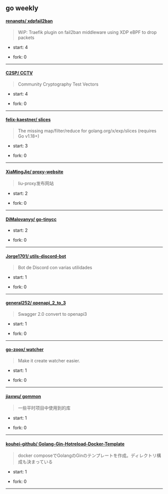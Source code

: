 ## go weekly

#### [renanqts/ xdpfail2ban](https://github.com/renanqts/xdpfail2ban)
>  WiP: Traefik plugin on fail2ban middleware using XDP eBPF to drop packets
+ start: 4
+ fork: 0
---
#### [C2SP/ CCTV](https://github.com/C2SP/CCTV)
>  Community Cryptography Test Vectors
+ start: 4
+ fork: 0
---
#### [felix-kaestner/ slices](https://github.com/felix-kaestner/slices)
>  The missing map/filter/reduce for golang.org/x/exp/slices (requires Go v1.18+)
+ start: 3
+ fork: 0
---
#### [XiaMingJie/ proxy-website](https://github.com/XiaMingJie/proxy-website)
>  liu-proxy发布网站
+ start: 2
+ fork: 0
---
#### [DiMalovanyy/ go-tinycc](https://github.com/DiMalovanyy/go-tinycc)
>  
+ start: 2
+ fork: 0
---
#### [Jorge1701/ utils-discord-bot](https://github.com/Jorge1701/utils-discord-bot)
>  Bot de Discord con varias utilidades
+ start: 1
+ fork: 0
---
#### [general252/ openapi_2_to_3](https://github.com/general252/openapi_2_to_3)
>  Swagger 2.0 convert to openapi3
+ start: 1
+ fork: 0
---
#### [go-zoox/ watcher](https://github.com/go-zoox/watcher)
>  Make it create watcher easier.
+ start: 1
+ fork: 0
---
#### [jiaxwu/ gommon](https://github.com/jiaxwu/gommon)
>  一些平时项目中使用到的库
+ start: 1
+ fork: 0
---
#### [kouhei-github/ Golang-Gin-Hotreload-Docker-Template](https://github.com/kouhei-github/Golang-Gin-Hotreload-Docker-Template)
>  docker composeでGolangのGinのテンプレートを作成。ディレクトリ構成も決まっている
+ start: 1
+ fork: 0
---